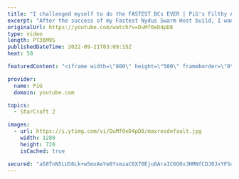 ```yaml
---
title: "I challenged myself to do the FASTEST BCs EVER | PiG's Filthy Adventures #16 - StarCraft 2"
excerpt: "After the success of my Fastest Nydus Swarm Host build, I wanted to see if I could replicate it with the Fastest Battlecruisers Ever. This is NOT effective at all, so can I actually steal anyone's MMR with it?  If you want my build notes they're in The Book of Filth 2.0: https://docs.google.com/document/d/1GbpZ-qjoUQ42ZwVsmk3cYgLZ1WYNcLc9l6KUo-Zuudk/edit?usp=sharing"
originalUrl: https://youtube.com/watch?v=DuMf0eD4pD8
type: video
length: PT36M9S
publishedDateTime: 2022-09-21T03:09:15Z
heat: 50

featuredContent: "<iframe width=\"800\" height=\"500\" frameborder=\"0\" src=\"https://www.youtube.com/embed/DuMf0eD4pD8\" allow=\"accelerometer; autoplay; encrypted-media; gyroscope; picture-in-picture\" allowfullscreen></iframe>"

provider:
  name: PiG
  domain: youtube.com

topics:
  - StarCraft 2

images:
  - url: https://i.ytimg.com/vi/DuMf0eD4pD8/maxresdefault.jpg
    width: 1280
    height: 720
    isCached: true

secured: "a58TnN5LUS6Lk+wSmxAeYe8YsmzaC6X70Eju0AraIC6O0vJHMNfCDJ0JxYFS4Fk6jrqx3OznfbfMgOXAddD8vLGrKZM6f3xlV8BdLkTHtVWXLYB1smUHsLvrWtopvwGFxtfHP4FU6Cm325K6rC+oGok4S3KTESxsX3YH34/yD2KRKlZIDI24igHyFUbK+PPxoJmW2Spr8eV1ZHXgi4T210h+0ggj2IPwBqFsNgMdYSEv2HL4qrVcXprUuTG78h0eLW9gYQ03mSUO65d+pi9DlFkSEFNVYKJ3vcZVWllDrUQvOFlcRpOodUznrLl7fmkoLk+m3jN+/10lMjy82Dh5aO5ObWMMwFZMrgoIujrOvrdFluPPgpwQz2i1Fqlgt7msDv0n/EmbKf+XeayWteUeA1+CeZ1mgCgebuHlmY4kg/c=;xgv/G4o9Fo2hcFuVpo70JA=="
---
```


